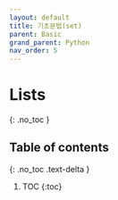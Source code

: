 ```yaml
---
layout: default
title: 기초문법(set)
parent: Basic
grand_parent: Python
nav_order: 5
---
```

# Lists
{: .no_toc }

## Table of contents
{: .no_toc .text-delta }

1. TOC
{:toc}
